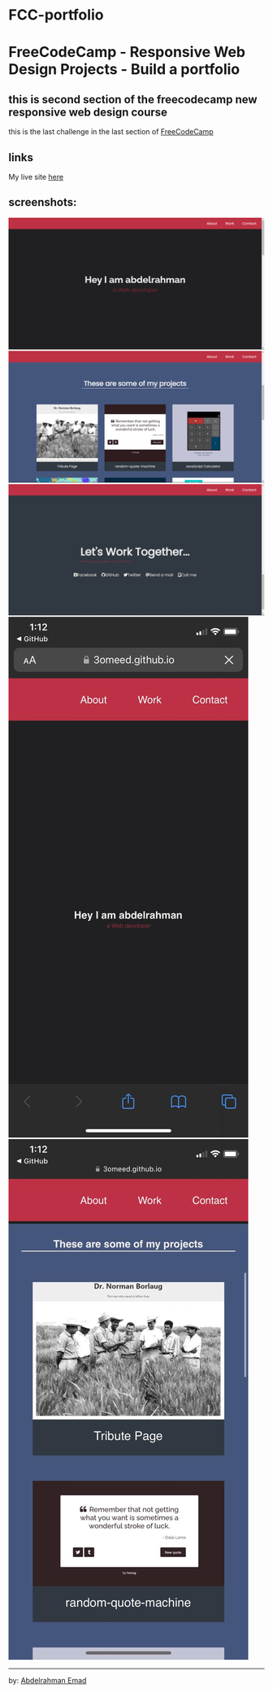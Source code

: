 # FCC-portfolio
FreeCodeCamp - Responsive Web Design Projects - Build a portfolio
=================================================================
this is second section of the freecodecamp new responsive web design course  
----


this is the last challenge in the last section of [FreeCodeCamp](https://www.freecodecamp.org/learn/2022/responsive-web-design/build-a-personal-portfolio-webpage-project/build-a-personal-portfolio-webpage)   


links  
---
My live site [here](https://3omeed.github.io/FCC-portfolio/)


screenshots: 
---
![pc](https://github.com/3omeed/FCC-portfolio/blob/main/photos/Screenshot%20(1222).png)  
![pc](https://github.com/3omeed/FCC-portfolio/blob/main/photos/Screenshot%20(65).png)
![pc](https://github.com/3omeed/FCC-portfolio/blob/main/photos/Screenshot%20(66).png)
![mobile](https://github.com/3omeed/FCC-portfolio/blob/main/photos/WhatsApp%20Image%202022-08-30%20at%201.13.02%20PM%20(1).jpeg)
![mobile](https://github.com/3omeed/FCC-portfolio/blob/main/photos/WhatsApp%20Image%202022-08-30%20at%201.13.02%20PM.jpeg)

----
by: [Abdelrahman Emad](https://www.linkedin.com/in/abdelrahman-emad-57bb10237/)
     
